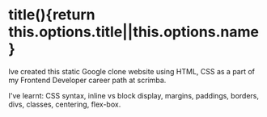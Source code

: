 # title(){return this.options.title||this.options.name}

Ive created this static Google clone website using HTML, CSS as a part of my Frontend Developer career path at scrimba.

I've learnt: 
CSS syntax,
inline vs block display,
margins,
paddings,
borders,
divs,
classes,
centering,
flex-box.

